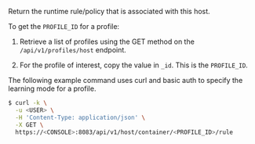 Return the runtime rule/policy that is associated with this host.

To get the `PROFILE_ID` for a profile:

1. Retrieve a list of profiles using the GET method on the `/api/v1/profiles/host` endpoint.

2. For the profile of interest, copy the value in `_id`.
This is the `PROFILE_ID`.

The following example command uses curl and basic auth to specify the learning mode for a profile.

```bash
$ curl -k \
  -u <USER> \
  -H 'Content-Type: application/json' \
  -X GET \
  https://<CONSOLE>:8083/api/v1/host/container/<PROFILE_ID>/rule
```
